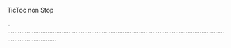 TicToc non Stop

..
........................................................................................................................................................